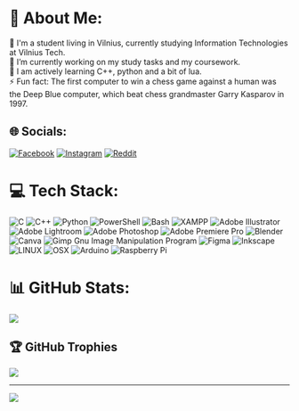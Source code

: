 # 💫 About Me:
📖 I'm a student living in Vilnius, currently studying Information Technologies at Vilnius Tech.<br>
🔭 I’m currently working on my study tasks and my coursework.<br>🌱 I am actively learning C++, python and a bit of lua.<br>⚡ Fun fact: The first computer to win a chess game against a human was the Deep Blue computer, which beat chess grandmaster Garry Kasparov in 1997.


## 🌐 Socials:
[![Facebook](https://img.shields.io/badge/Facebook-%231877F2.svg?logo=Facebook&logoColor=white)](https://facebook.com/vsh8k) [![Instagram](https://img.shields.io/badge/Instagram-%23E4405F.svg?logo=Instagram&logoColor=white)](https://instagram.com/vsh8k) [![Reddit](https://img.shields.io/badge/Reddit-%23FF4500.svg?logo=Reddit&logoColor=white)](https://reddit.com/user/vsh8k) 

# 💻 Tech Stack:
![C](https://img.shields.io/badge/c-%2300599C.svg?style=flat&logo=c&logoColor=white) ![C++](https://img.shields.io/badge/c++-%2300599C.svg?style=flat&logo=c%2B%2B&logoColor=white) ![Python](https://img.shields.io/badge/python-3670A0?style=flat&logo=python&logoColor=ffdd54) ![PowerShell](https://img.shields.io/badge/PowerShell-%235391FE.svg?style=flat&logo=powershell&logoColor=white) ![Bash](https://img.shields.io/badge/-Bash-black?logo=gnubash&logocolor=white) ![XAMPP](https://img.shields.io/static/v1?style=flat&message=XAMPP&color=FB7A24&logo=XAMPP&logoColor=FFFFFF&label=) ![Adobe Illustrator](https://img.shields.io/badge/adobeillustrator-%23FF9A00.svg?style=flat&logo=adobeillustrator&logoColor=white) ![Adobe Lightroom](https://img.shields.io/badge/Adobe%20Lightroom-31A8FF.svg?style=flat&logo=Adobe%20Lightroom&logoColor=white) ![Adobe Photoshop](https://img.shields.io/badge/adobephotoshop-%2331A8FF.svg?style=flat&logo=adobephotoshop&logoColor=white) ![Adobe Premiere Pro](https://img.shields.io/badge/Adobe%20Premiere%20Pro-9999FF.svg?style=flat&logo=Adobe%20Premiere%20Pro&logoColor=white) ![Blender](https://img.shields.io/badge/blender-%23F5792A.svg?style=flat&logo=blender&logoColor=white) ![Canva](https://img.shields.io/badge/Canva-%2300C4CC.svg?style=flat&logo=Canva&logoColor=white) ![Gimp Gnu Image Manipulation Program](https://img.shields.io/badge/Gimp-657D8B?style=flat&logo=gimp&logoColor=FFFFFF) 	![Figma](https://img.shields.io/badge/figma-%23F24E1E.svg?style=flat&logo=figma&logoColor=white) ![Inkscape](https://img.shields.io/badge/Inkscape-e0e0e0?style=flat&logo=inkscape&logoColor=080A13) ![LINUX](https://img.shields.io/badge/Linux-FCC624?style=flat&logo=linux&logoColor=black) ![OSX](https://shields.io/badge/MacO-9cf?style=flat&logo=apple&logoColor=white) ![Arduino](https://img.shields.io/badge/-Arduino-00979D?style=flat&logo=Arduino&logoColor=white) ![Raspberry Pi](https://img.shields.io/badge/-RaspberryPi-C51A4A?style=flat&logo=Raspberry-Pi)
# 📊 GitHub Stats:

![](https://github-readme-streak-stats.herokuapp.com/?user=vsh8k&theme=dark&hide_border=false)<br/>


## 🏆 GitHub Trophies
![](https://github-profile-trophy.vercel.app/?username=vsh8k&theme=dracula&no-frame=false&no-bg=true&margin-w=4)

---
[![](https://visitcount.itsvg.in/api?id=vsh8k&icon=0&color=0)](https://visitcount.itsvg.in)
